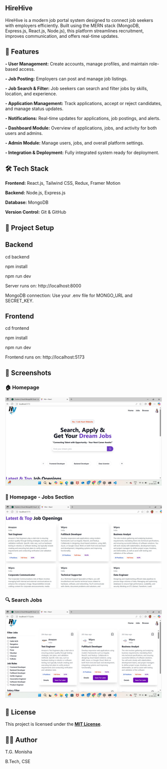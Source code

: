 ## HireHive

HireHive is a modern job portal system designed to connect job seekers with employers efficiently. Built using the MERN stack (MongoDB, Express.js, React.js, Node.js), this platform streamlines recruitment, improves communication, and offers real-time updates.

## 🚀 Features

**- User Management:** Create accounts, manage profiles, and maintain role-based access.

**- Job Posting:** Employers can post and manage job listings.

**- Job Search & Filter:** Job seekers can search and filter jobs by skills, location, and experience.

**- Application Management:** Track applications, accept or reject candidates, and manage status updates.

**- Notifications:** Real-time updates for applications, job postings, and alerts.

**- Dashboard Module:** Overview of applications, jobs, and activity for both users and admins.

**- Admin Module:** Manage users, jobs, and overall platform settings.

**- Integration & Deployment:** Fully integrated system ready for deployment.

## 🛠️ Tech Stack

**Frontend:** React.js, Tailwind CSS, Redux, Framer Motion

**Backend:** Node.js, Express.js

**Database:** MongoDB

**Version Control:** Git & GitHub

## 📂 Project Setup
## Backend

cd backend

npm install

npm run dev


Server runs on: http://localhost:8000

MongoDB connection: Use your .env file for MONGO_URL and SECRET_KEY.

## Frontend

cd frontend

npm install

npm run dev


Frontend runs on: http://localhost:5173

## 📸 Screenshots

### 🏠 Homepage
![Homepage](images/home.jpg)

### 💼 Homepage - Jobs Section
![Homepage Jobs](images/homepagejobs.jpg)

### 🔍 Search Jobs
![Search Jobs](images/searchjobs.jpg)


## 📜 License

This project is licensed under the **[MIT License](LICENSE)**.

## 👩‍💻 Author

T.G. Monisha

B.Tech, CSE






